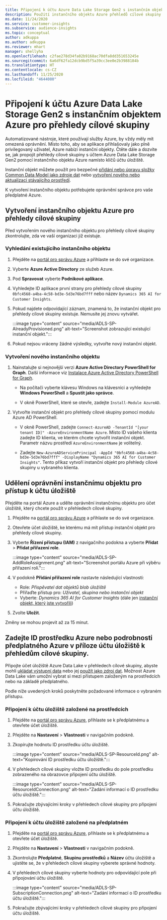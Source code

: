 ```yaml
---
title: Připojení k účtu Azure Data Lake Storage Gen2 s instančním objektem
description: Použití instančního objektu Azure přehledů cílové skupiny pro připojení k vlastnímu datovému jezeru při jeho připojení k přehledům cílové skupiny.
ms.date: 11/24/2020
ms.service: customer-insights
ms.subservice: audience-insights
ms.topic: conceptual
author: adkuppa
ms.author: adkuppa
ms.reviewer: mhart
manager: shellyha
ms.openlocfilehash: c2fae278d34fa02b9168ac70dfa8dd351653245e
ms.sourcegitcommit: 6a6df62fa12dcb9bd5f5a39cc3ee0e2b3988184b
ms.translationtype: HT
ms.contentlocale: cs-CZ
ms.lasthandoff: 11/25/2020
ms.locfileid: "4644080"
---
```

# <a name="connect-to-an-azure-data-lake-storage-gen2-account-with-an-azure-service-principal-for-audience-insights"></a>Připojení k účtu Azure Data Lake Storage Gen2 s instančním objektem Azure pro přehledy cílové skupiny

Automatizované nástroje, které používají služby Azure, by vždy měly mít omezená oprávnění. Místo toho, aby se aplikace přihlašovaly jako plně privilegovaný uživatel, Azure nabízí instanční objekty. Čtěte dále a dozvíte se, jak propojit přehledy cílové skupiny s účtem Azure Data Lake Storage Gen2 pomocí instančního objektu Azure namísto klíčů účtu úložiště. 

Instanční objekt můžete použít pro bezpečné [přidání nebo úpravu složky Common Data Model jako zdroje dat](connect-common-data-model.md) nebo [vytvoření nového nebo aktualizaci stávajícího prostředí](manage-environments.md#create-an-environment-in-an-existing-organization).

K vytvoření instančního objektu potřebujete oprávnění správce pro vaše předplatné Azure.

## <a name="create-azure-service-principal-for-audience-insights"></a>Vytvoření instančního objektu Azure pro přehledy cílové skupiny

Před vytvořením nového instančního objektu pro přehledy cílové skupiny zkontrolujte, zda ve vaší organizaci již existuje.

### <a name="look-for-an-existing-service-principal"></a>Vyhledání existujícího instančního objektu

1. Přejděte na [portál pro správu Azure](https://portal.azure.com) a přihlaste se do své organizace.

2. Vyberte **Azure Active Directory** ze služeb Azure.

3. Pod **Spravovat** vyberte **Podnikové aplikace**.

4. Vyhledejte ID aplikace první strany pro přehledy cílové skupiny `0bfc4568-a4ba-4c58-bd3e-5d3e76bd7fff` nebo název `Dynamics 365 AI for Customer Insights`.

5. Pokud najdete odpovídající záznam, znamená to, že instanční objekt pro přehledy cílové skupiny existuje. Nemusíte jej znovu vytvářet.
   
   :::image type="content" source="media/ADLS-SP-AlreadyProvisioned.png" alt-text="Screenshot zobrazující existující instanční objekt.":::
   
6. Pokud nejsou vráceny žádné výsledky, vytvořte nový instanční objekt.

### <a name="create-a-new-service-principal"></a>Vytvoření nového instančního objektu

1. Nainstalujte si nejnovější verzi **Azure Active Directory PowerShell for Graph**. Další informace viz [Instalace Azure Active Directory PowerShell for Graph](https://docs.microsoft.com/powershell/azure/active-directory/install-adv2).
   - Na počítači vyberte klávesu Windows na klávesnici a vyhledejte **Windows PowerShell** a **Spustit jako správce**.
   
   - V okně PowerShell, které se otevře, zadejte `Install-Module AzureAD`.

2. Vytvořte instanční objekt pro přehledy cílové skupiny pomocí modulu Azure AD PowerShell.
   - V okně PowerShell, zadejte `Connect-AzureAD -TenantId "[your tenant ID]" -AzureEnvironmentName Azure`. Místo ID vašeho klienta zadejte ID klienta, ve kterém chcete vytvořit instanční objekt. Parametr názvu prostředí `AzureEnvironmentName` je volitelný.
  
   - Zadejte `New-AzureADServicePrincipal -AppId "0bfc4568-a4ba-4c58-bd3e-5d3e76bd7fff" -DisplayName "Dynamics 365 AI for Customer Insights"`. Tento příkaz vytvoří instanční objekt pro přehledy cílové skupiny u vybraného klienta.  

## <a name="grant-permissions-to-the-service-principal-to-access-the-storage-account"></a>Udělení oprávnění instančnímu objektu pro přístup k účtu úložiště

Přejděte na portál Azure a udělte oprávnění instančnímu objektu pro účet úložiště, který chcete použít v přehledech cílové skupiny.

1. Přejděte na [portál pro správu Azure](https://portal.azure.com) a přihlaste se do své organizace.

1. Otevřete účet úložiště, ke kterému má mít přístup instanční objekt pro přehledy cílové skupiny.

1. Vyberte **Řízení přístupu (IAM)** z navigačního podokna a vyberte **Přidat** > **Přidat přiřazení role**.
   
   :::image type="content" source="media/ADLS-SP-AddRoleAssignment.png" alt-text="Screenshot portálu Azure při výběru přiřazení rolí.":::
   
1. V podokně **Přidání přiřazení role** nastavte následující vlastnosti:
   - Role: *Přispěvatel dat objektů blob úložiště*
   - Přiřaďte přístup pro: *Uživatel, skupina nebo instanční objekt*
   - Vyberte: *Dynamics 365 AI for Customer Insights* (dále jen [instanční objekt, který jste vytvořili](#create-a-new-service-principal))

1.  Zvolte **Uložit**.

Změny se mohou projevit až za 15 minut.

## <a name="enter-the-azure-resource-id-or-the-azure-subscription-details-in-the-storage-account-attachment-to-audience-insights"></a>Zadejte ID prostředku Azure nebo podrobnosti předplatného Azure v příloze účtu úložiště k přehledům cílové skupiny.

Připojte účet úložiště Azure Data Lake v přehledech cílové skupiny, abyste mohli [ukládat výstupní data](manage-environments.md) nebo jej [použít jako zdroj dat](connect-common-data-service-lake.md). Možnost Azure Data Lake vám umožní vybrat si mezi přístupem založeným na prostředcích nebo na základě předplatného.

Podle níže uvedených kroků poskytněte požadované informace o vybraném přístupu.

### <a name="resounce-based-storage-account-connection"></a>Připojení k účtu úložiště založené na prostředcích

1. Přejděte na [portál pro správu Azure](https://portal.azure.com), přihlaste se k předplatnému a otevřete účet úložiště.

1. Přejděte na **Nastavení** > **Vlastnosti** v navigačním podokně.

1. Zkopírujte hodnotu ID prostředku účtu úložiště.

   :::image type="content" source="media/ADLS-SP-ResourceId.png" alt-text="Kopírování ID prostředku účtu úložiště.":::

1. V přehledech cílové skupiny vložte ID prostředku do pole prostředku zobrazeného na obrazovce připojení účtu úložiště.

   :::image type="content" source="media/ADLS-SP-ResourceIdConnection.png" alt-text="Zadání informací o ID prostředku účtu úložiště.":::   
   
1. Pokračujte zbývajícími kroky v přehledech cílové skupiny pro připojení účtu úložiště.

### <a name="subscription-based-storage-account-connection"></a>Připojení k účtu úložiště založené na předplatném

1. Přejděte na [portál pro správu Azure](https://portal.azure.com), přihlaste se k předplatnému a otevřete účet úložiště.

1. Přejděte na **Nastavení** > **Vlastnosti** v navigačním podokně.

1. Zkontrolujte **Předplatné**, **Skupinu prostředků** a **Název** účtu úložiště a ujistěte se, že v přehledech cílové skupiny vyberete správné hodnoty.

1. V přehledech cílové skupiny vyberte hodnoty pro odpovídající pole při připojování účtu úložiště.

   :::image type="content" source="media/ADLS-SP-SubscriptionConnection.png" alt-text="Zadání informací o ID prostředku účtu úložiště.":::
   
1. Pokračujte zbývajícími kroky v přehledech cílové skupiny pro připojení účtu úložiště.
